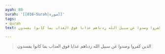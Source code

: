 ```yaml
---
ayah: 88
surah: '[[016-Surah|سورة]]'
tags:
- quran
text: الذين كفروا وصدوا عن سبيل الله زدناهم عذابا فوق العذاب بما كانوا يفسدون

---
```

> الذين كفروا وصدوا عن سبيل الله زدناهم عذابا فوق العذاب بما كانوا يفسدون
